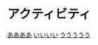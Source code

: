 # アクティビティ
<div class="image_links">
	<a href="#" class="img_link" style="background-image: url(#);">ああああ</a>
	<a href="#" class="img_link" style="background-image: url(#);">いいいい</a>
	<a href="#" class="img_link" style="background-image: url(#);">ううううう</a>
</div>